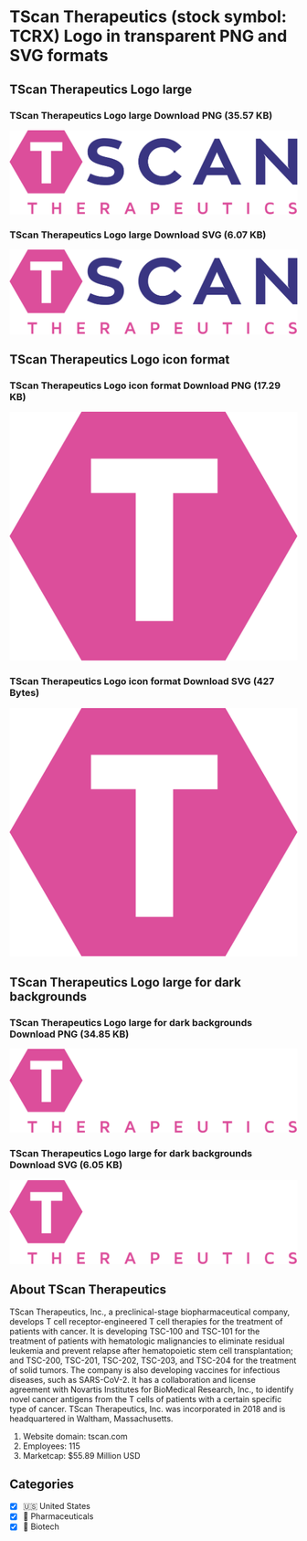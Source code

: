 # TScan Therapeutics (stock symbol: TCRX) Logo in transparent PNG and SVG formats

## TScan Therapeutics Logo large

### TScan Therapeutics Logo large Download PNG (35.57 KB)

![TScan Therapeutics Logo large Download PNG (35.57 KB)](/img/orig/TCRX_BIG-44b53692.png)

### TScan Therapeutics Logo large Download SVG (6.07 KB)

![TScan Therapeutics Logo large Download SVG (6.07 KB)](/img/orig/TCRX_BIG-6b7e7a42.svg)

## TScan Therapeutics Logo icon format

### TScan Therapeutics Logo icon format Download PNG (17.29 KB)

![TScan Therapeutics Logo icon format Download PNG (17.29 KB)](/img/orig/TCRX-1a4f1188.png)

### TScan Therapeutics Logo icon format Download SVG (427 Bytes)

![TScan Therapeutics Logo icon format Download SVG (427 Bytes)](/img/orig/TCRX-a92a2830.svg)

## TScan Therapeutics Logo large for dark backgrounds

### TScan Therapeutics Logo large for dark backgrounds Download PNG (34.85 KB)

![TScan Therapeutics Logo large for dark backgrounds Download PNG (34.85 KB)](/img/orig/TCRX_BIG.D-1b7e6135.png)

### TScan Therapeutics Logo large for dark backgrounds Download SVG (6.05 KB)

![TScan Therapeutics Logo large for dark backgrounds Download SVG (6.05 KB)](/img/orig/TCRX_BIG.D-24330f73.svg)

## About TScan Therapeutics

TScan Therapeutics, Inc., a preclinical-stage biopharmaceutical company, develops T cell receptor-engineered T cell therapies for the treatment of patients with cancer. It is developing TSC-100 and TSC-101 for the treatment of patients with hematologic malignancies to eliminate residual leukemia and prevent relapse after hematopoietic stem cell transplantation; and TSC-200, TSC-201, TSC-202, TSC-203, and TSC-204 for the treatment of solid tumors. The company is also developing vaccines for infectious diseases, such as SARS-CoV-2. It has a collaboration and license agreement with Novartis Institutes for BioMedical Research, Inc., to identify novel cancer antigens from the T cells of patients with a certain specific type of cancer. TScan Therapeutics, Inc. was incorporated in 2018 and is headquartered in Waltham, Massachusetts.

1. Website domain: tscan.com
2. Employees: 115
3. Marketcap: $55.89 Million USD


## Categories
- [x] 🇺🇸 United States
- [x] 💊 Pharmaceuticals
- [x] 🧬 Biotech
